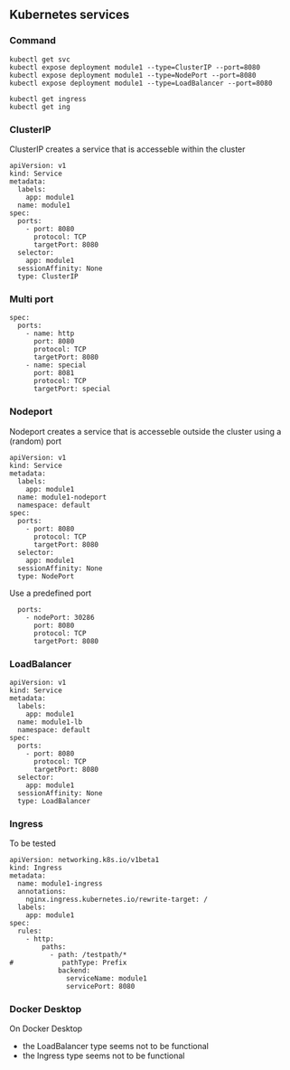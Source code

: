## Kubernetes services

### Command

    kubectl get svc
    kubectl expose deployment module1 --type=ClusterIP --port=8080
    kubectl expose deployment module1 --type=NodePort --port=8080
    kubectl expose deployment module1 --type=LoadBalancer --port=8080

    kubectl get ingress
    kubectl get ing

### ClusterIP
ClusterIP creates a service that is accesseble within the cluster

    apiVersion: v1
    kind: Service
    metadata:
      labels:
        app: module1
      name: module1
    spec:
      ports:
        - port: 8080
          protocol: TCP
          targetPort: 8080
      selector:
        app: module1
      sessionAffinity: None
      type: ClusterIP

### Multi port

    spec:
      ports:
        - name: http
          port: 8080
          protocol: TCP
          targetPort: 8080
        - name: special
          port: 8081
          protocol: TCP
          targetPort: special

### Nodeport
Nodeport creates a service that is accesseble outside the cluster using a (random) port

    apiVersion: v1
    kind: Service
    metadata:
      labels:
        app: module1
      name: module1-nodeport
      namespace: default
    spec:
      ports:
        - port: 8080
          protocol: TCP
          targetPort: 8080
      selector:
        app: module1
      sessionAffinity: None
      type: NodePort

Use a predefined port

      ports:
        - nodePort: 30286
          port: 8080
          protocol: TCP
          targetPort: 8080

### LoadBalancer

    apiVersion: v1
    kind: Service
    metadata:
      labels:
        app: module1
      name: module1-lb
      namespace: default
    spec:
      ports:
        - port: 8080
          protocol: TCP
          targetPort: 8080
      selector:
        app: module1
      sessionAffinity: None
      type: LoadBalancer

### Ingress
To be tested

    apiVersion: networking.k8s.io/v1beta1
    kind: Ingress
    metadata:
      name: module1-ingress
      annotations:
        nginx.ingress.kubernetes.io/rewrite-target: /
      labels:
        app: module1
    spec:
      rules:
        - http:
            paths:
              - path: /testpath/*
    #            pathType: Prefix
                backend:
                  serviceName: module1
                  servicePort: 8080


### Docker Desktop
On Docker Desktop
- the LoadBalancer type seems not to be functional
- the Ingress type seems not to be functional


